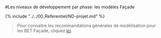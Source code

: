 #Les niveaux de développement par phase: les modèles Façade

{% include "../../00_Referentiel/ND-projet.md" %}

> Pour connaitre les recommandations générales de modélisation pour les BET Façade, cliquez [ici](/02_Modelisation/06_Facade/modelisation-rvt.md ). 

